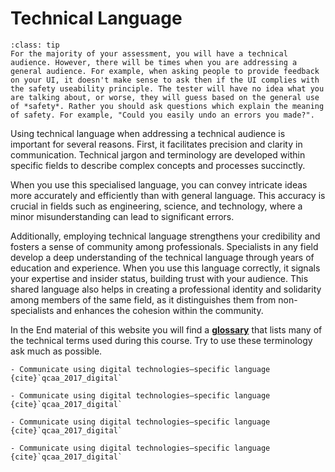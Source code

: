 # Technical Language

```{admonition} Technical Audience vs General Audience
:class: tip
For the majority of your assessment, you will have a technical audience. However, there will be times when you are addressing a general audience. For example, when asking people to provide feedback on your UI, it doesn't make sense to ask then if the UI complies with the safety useability principle. The tester will have no idea what you are talking about, or worse, they will guess based on the general use of *safety*. Rather you should ask questions which explain the meaning of safety. For example, "Could you easily undo an errors you made?".
```

Using technical language when addressing a technical audience is important for several reasons. First, it facilitates precision and clarity in communication. Technical jargon and terminology are developed within specific fields to describe complex concepts and processes succinctly.

When you use this specialised language, you can convey intricate ideas more accurately and efficiently than with general language. This accuracy is crucial in fields such as engineering, science, and technology, where a minor misunderstanding can lead to significant errors.

Additionally, employing technical language strengthens your credibility and fosters a sense of community among professionals. Specialists in any field develop a deep understanding of the technical language through years of education and experience. When you use this language correctly, it signals your expertise and insider status, building trust with your audience. This shared language also helps in creating a professional identity and solidarity among members of the same field, as it distinguishes them from non-specialists and enhances the cohesion within the community.

In the End material of this website you will find a **[glossary](../glossary.md)** that lists many of the technical terms used during this course. Try to use these terminology ask much as possible.

```{admonition} Unit 1 subject matter covered:
- Communicate using digital technologies–specific language
{cite}`qcaa_2017_digital`
```

```{admonition} Unit 2 subject matter covered:
- Communicate using digital technologies–specific language
{cite}`qcaa_2017_digital`
```

```{admonition} Unit 3 subject matter covered:
- Communicate using digital technologies–specific language
{cite}`qcaa_2017_digital`
```

```{admonition} Unit 4 subject matter covered:
- Communicate using digital technologies–specific language
{cite}`qcaa_2017_digital`
```